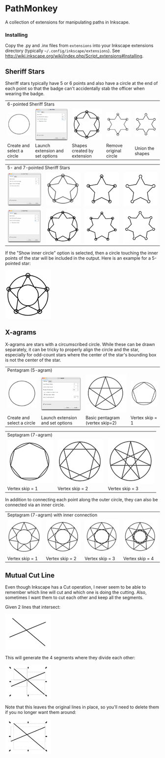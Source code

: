 # PathMonkey

A collection of extensions for manipulating paths in Inkscape.

### Installing

Copy the .py and .inx files from `extensions` into your Inkscape extensions
directory (typically `~/.config/inkscape/extensions`).
See http://wiki.inkscape.org/wiki/index.php/Script_extensions#Installing.

## Sheriff Stars

Sheriff stars typically have 5 or 6 points and also have a circle at the end
of each point so that the badge can't accidentally stab the officer when
wearing the badge.

<table><tr>
<td colspan="5">6-pointed Sheriff Stars</td>
</tr><tr>
<td><img src="images/circle.png" width="150px"></td>
<td><img src="images/sstar-6-options.png" width="150px"></td>
<td><img src="images/sstar-6-raw.png" width="150px"></td>
<td><img src="images/sstar-6-circles.png" width="150px"></td>
<td><img src="images/sstar-6-outline.png" width="150px"></td>
</tr><tr>
<td>Create and select a circle</td>
<td>Launch extension and set options</td>
<td>Shapes created by extension</td>
<td>Remove original circle</td>
<td>Union the shapes</td>
</tr></table>

<table><tr>
<td colspan="4">5- and 7-pointed Sheriff Stars</td>
</tr><tr>
<td><img src="images/sstar-5-options.png" width="150px"></td>
<td><img src="images/sstar-5-raw.png" width="150px"></td>
<td><img src="images/sstar-5-circles.png" width="150px"></td>
<td><img src="images/sstar-5-outline.png" width="150px"></td>
</tr><tr>
<td><img src="images/sstar-7-options.png" width="150px"></td>
<td><img src="images/sstar-7-raw.png" width="150px"></td>
<td><img src="images/sstar-7-circles.png" width="150px"></td>
<td><img src="images/sstar-7-outline.png" width="150px"></td>
</tr></table>

If the "Show inner circle" option is selected, then a circle touching the
inner points of the star will be included in the output. Here is an example
for a 5-pointed star:

<img src="images/sstar-5-raw-inner.png" width="150px">

## X-agrams

X-agrams are stars with a circumscribed circle. While these can be drawn
separately, it can be tricky to properly align the circle and the star,
especially for odd-count stars where the center of the star's bounding box
is not the center of the star.

<table><tr>
<td colspan="4">Pentagram (5-agram)</td>
</tr><tr>
<td><img src="images/circle.png" width="150px"></td>
<td><img src="images/5gram-options.png" width="150px"></td>
<td><img src="images/5gram-s2.png" width="150px"></td>
<td><img src="images/5gram-s1.png" width="150px"></td>
</tr><tr>
<td>Create and select a circle</td>
<td>Launch extension and set options</td>
<td>Basic pentagram (vertex skip=2)</td>
<td>Vertex skip = 1</td>
</tr></table>

<table><tr>
<td colspan="3">Septagram (7-agram)</td>
</tr><tr>
<td><img src="images/7gram-s1.png" width="150px"></td>
<td><img src="images/7gram-s2.png" width="150px"></td>
<td><img src="images/7gram-s3.png" width="150px"></td>
</tr><tr>
<td>Vertex skip = 1</td>
<td>Vertex skip = 2</td>
<td>Vertex skip = 3</td>
</tr></table>

In addition to connecting each point along the outer circle, they can also be
connected via an inner circle.

<table><tr>
<td colspan="4">Septagram (7-agram) with inner connection</td>
</tr><tr>
<td><img src="images/7gram-inner-s1.png" width="150px"></td>
<td><img src="images/7gram-inner-s2.png" width="150px"></td>
<td><img src="images/7gram-inner-s3.png" width="150px"></td>
<td><img src="images/7gram-inner-s4.png" width="150px"></td>
</tr><tr>
<td>Vertex skip = 1</td>
<td>Vertex skip = 2</td>
<td>Vertex skip = 3</td>
<td>Vertex skip = 4</td>
</tr></table>


## Mutual Cut Line

Even though Inkscape has a Cut operation, I never seem to be able to remember
which line will cut and which one is doing the cutting. Also, sometimes I
want them to cut each other and keep all the segments.

Given 2 lines that intersect:

<img src="images/lines-init.png" width="150px">

This will generate the 4 segments where they divide each other:

<img src="images/lines-cut.png" width="150px">

Note that this leaves the original lines in place, so you'll need to delete
them if you no longer want them around:

<img src="images/lines-selected.png" width="150px">
